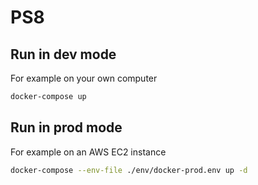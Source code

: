 # PS8

## Run in dev mode

For example on your own computer

```bash
docker-compose up
```

## Run in prod mode

For example on an AWS EC2 instance

```bash
docker-compose --env-file ./env/docker-prod.env up -d
```